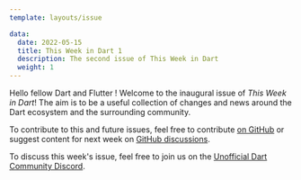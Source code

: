 ```yaml
---
template: layouts/issue

data:
  date: 2022-05-15
  title: This Week in Dart 1
  description: The second issue of This Week in Dart
  weight: 1
---
```


Hello fellow Dart and Flutter !
Welcome to the inaugural issue of _This Week in Dart_!
The aim is to be a useful collection of changes and news
around the Dart ecosystem and the surrounding community.

To contribute to this and future issues,
feel free to contribute [on GitHub](https://github.com/parlough/thisweekindart)
or suggest content for next week
on [GitHub discussions](https://github.com/parlough/thisweekindart/discussions).

To discuss this week's issue,
feel free to join us
on the [Unofficial Dart Community Discord](https://discord.gg/Qt6DgfAWWx).

